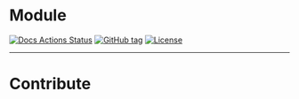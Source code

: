 # Module
[![Docs Actions Status](https://github.com/qbeyond/terraform-module-template/workflows/DOCS/badge.svg)](https://github.com/qbeyond/terraform-module-template/actions?query=workflow%3ADOCS)
[![GitHub tag](https://img.shields.io/github/tag/qbeyond/terraform-module-template.svg)](https://registry.terraform.io/modules/qbeyond/terraform-module-template/provider/latest)
[![License](https://img.shields.io/github/license/qbeyond/terraform-module-template.svg)](https://github.com/qbeyond/terraform-module-template/blob/main/LICENSE)

----
<!-- BEGIN_TF_DOCS -->
<!-- END_TF_DOCS -->

# Contribute

